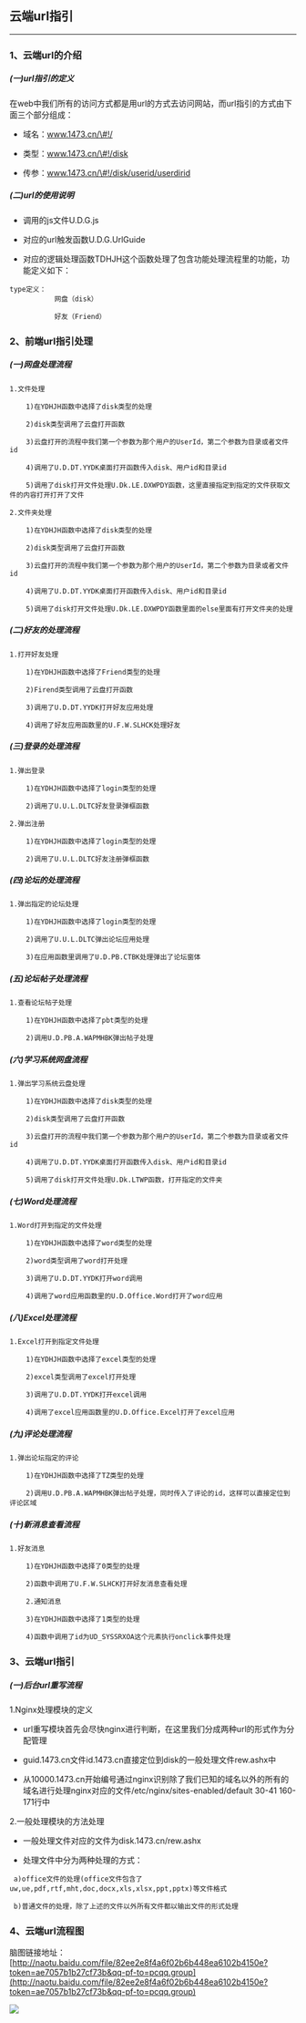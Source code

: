 ## 云端url指引

---

### 1、云端url的介绍

##### \(一\)url指引的定义

在web中我们所有的访问方式都是用url的方式去访问网站，而url指引的方式由下面三个部分组成：

* 域名：www.1473.cn/\#!/

* 类型：www.1473.cn/\#!/disk

* 传参：www.1473.cn/\#!/disk/userid/userdirid

##### \(二\)url的使用说明

* 调用的js文件U.D.G.js

* 对应的url触发函数U.D.G.UrlGuide

* 对应的逻辑处理函数TDHJH这个函数处理了包含功能处理流程里的功能，功能定义如下：

```
type定义：
           网盘（disk）

           好友（Friend）
```

### 2、前端url指引处理

##### \(一\)网盘处理流程

```
1.文件处理

    1)在YDHJH函数中选择了disk类型的处理

    2)disk类型调用了云盘打开函数

    3)云盘打开的流程中我们第一个参数为那个用户的UserId，第二个参数为目录或者文件id

    4)调用了U.D.DT.YYDK桌面打开函数传入disk、用户id和目录id

    5)调用了disk打开文件处理U.Dk.LE.DXWPDY函数，这里直接指定到指定的文件获取文件的内容打开打开了文件
```

```
2.文件夹处理

    1)在YDHJH函数中选择了disk类型的处理

    2)disk类型调用了云盘打开函数

    3)云盘打开的流程中我们第一个参数为那个用户的UserId，第二个参数为目录或者文件id

    4)调用了U.D.DT.YYDK桌面打开函数传入disk、用户id和目录id

    5)调用了disk打开文件处理U.Dk.LE.DXWPDY函数里面的else里面有打开文件夹的处理
```

##### \(二\)好友的处理流程

```
1.打开好友处理

    1)在YDHJH函数中选择了Friend类型的处理

    2)Firend类型调用了云盘打开函数

    3)调用了U.D.DT.YYDK打开好友应用处理

    4)调用了好友应用函数里的U.F.W.SLHCK处理好友
```

##### \(三\)登录的处理流程

```
1.弹出登录

    1)在YDHJH函数中选择了login类型的处理

    2)调用了U.U.L.DLTC好友登录弹框函数
```

```
2.弹出注册

    1)在YDHJH函数中选择了login类型的处理

    2)调用了U.U.L.DLTC好友注册弹框函数
```

##### \(四\)论坛的处理流程

```
1.弹出指定的论坛处理

    1)在YDHJH函数中选择了login类型的处理

    2)调用了U.U.L.DLTC弹出论坛应用处理

    3)在应用函数里调用了U.D.PB.CTBK处理弹出了论坛窗体
```

##### \(五\)论坛帖子处理流程

```
1.查看论坛帖子处理

    1)在YDHJH函数中选择了pbt类型的处理

    2)调用U.D.PB.A.WAPMHBK弹出帖子处理
```

##### \(六\)学习系统网盘流程

```
1.弹出学习系统云盘处理

    1)在YDHJH函数中选择了disk类型的处理

    2)disk类型调用了云盘打开函数

    3)云盘打开的流程中我们第一个参数为那个用户的UserId，第二个参数为目录或者文件id

    4)调用了U.D.DT.YYDK桌面打开函数传入disk、用户id和目录id

    5)调用了disk打开文件处理U.Dk.LTWP函数，打开指定的文件夹
```

##### \(七\)Word处理流程

```
1.Word打开到指定的文件处理

    1)在YDHJH函数中选择了word类型的处理

    2)word类型调用了word打开处理

    3)调用了U.D.DT.YYDK打开word调用

    4)调用了word应用函数里的U.D.Office.Word打开了word应用
```

##### \(八\)Excel处理流程

```
1.Excel打开到指定文件处理

    1)在YDHJH函数中选择了excel类型的处理

    2)excel类型调用了excel打开处理

    3)调用了U.D.DT.YYDK打开excel调用

    4)调用了excel应用函数里的U.D.Office.Excel打开了excel应用
```

##### \(九\)评论处理流程

```
1.弹出论坛指定的评论

    1)在YDHJH函数中选择了TZ类型的处理

    2)调用U.D.PB.A.WAPMHBK弹出帖子处理，同时传入了评论的id，这样可以直接定位到评论区域
```

##### \(十\)新消息查看流程

```
1.好友消息

    1)在YDHJH函数中选择了0类型的处理

    2)函数中调用了U.F.W.SLHCK打开好友消息查看处理

    2.通知消息

    3)在YDHJH函数中选择了1类型的处理

    4)函数中调用了id为UD_SYSSRXOA这个元素执行onclick事件处理
```

### 3、云端url指引

##### \(一\)后台url重写流程

1.Nginx处理模块的定义

* url重写模块首先会尽快nginx进行判断，在这里我们分成两种url的形式作为分配管理

* guid.1473.cn文件id.1473.cn直接定位到disk的一般处理文件rew.ashx中

* 从10000.1473.cn开始编号通过nginx识别除了我们已知的域名以外的所有的域名进行处理nginx对应的文件/etc/nginx/sites-enabled/default 30-41 160-171行中

2.一般处理模块的方法处理

* 一般处理文件对应的文件为disk.1473.cn/rew.ashx

* 处理文件中分为两种处理的方式：

```
 a)office文件的处理(office文件包含了uw,ue,pdf,rtf,mht,doc,docx,xls,xlsx,ppt,pptx)等文件格式

 b)普通文件的处理，除了上述的文件以外所有文件都以输出文件的形式处理
```

### 4、云端url流程图

脑图链接地址：[http://naotu.baidu.com/file/82ee2e8f4a6f02b6b448ea6102b4150e?token=ae7057b1b27cf73b&qq-pf-to=pcqq.group](http://naotu.baidu.com/file/82ee2e8f4a6f02b6b448ea6102b4150e?token=ae7057b1b27cf73b&qq-pf-to=pcqq.group)

![](/Image/image103.png)

